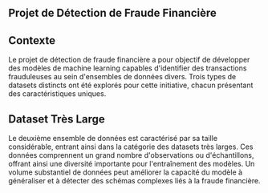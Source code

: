 ## Projet de Détection de Fraude Financière
## Contexte

Le projet de détection de fraude financière a pour objectif de développer des modèles de machine learning capables d'identifier des transactions frauduleuses au sein d'ensembles de données divers. Trois types de datasets distincts ont été explorés pour cette initiative, chacun présentant des caractéristiques uniques.

## Dataset Très Large
Le deuxième ensemble de données est caractérisé par sa taille considérable, entrant ainsi dans la catégorie des datasets très larges. Ces données comprennent un grand nombre d'observations ou d'échantillons, offrant ainsi une diversité importante pour l'entraînement des modèles. Un volume substantiel de données peut améliorer la capacité du modèle à généraliser et à détecter des schémas complexes liés à la fraude financière.
